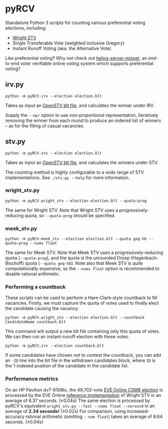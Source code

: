 # pyRCV

Standalone Python 3 scripts for counting various preferential voting elections, including:

* [Wright STV](http://www.aph.gov.au/Parliamentary_Business/Committees/House_of_Representatives_Committees?url=/em/elect07/subs/sub051.1.pdf)
* Single Transferable Vote (weighted inclusive Gregory)
* Instant Runoff Voting (aka. the Alternative Vote)

Like preferential voting? Why not check out [helios-server-mixnet](https://github.com/RunasSudo/helios-server-mixnet), an end-to-end voter verifiable online voting system which supports preferential voting?

## irv.py

    python -m pyRCV.irv --election election.blt

Takes as input an [OpenSTV blt file](https://stackoverflow.com/questions/2233695/how-do-i-generate-blt-files-for-openstv-elections-using-c), and calculates the winner under IRV.

Supply the `--npr` option to use non-proportional representation, iteratively removing the winner from each round to produce an ordered list of winners – as for the filling of casual vacancies.

## stv.py

    python -m pyRCV.stv --election election.blt

Takes as input an [OpenSTV blt file](https://stackoverflow.com/questions/2233695/how-do-i-generate-blt-files-for-openstv-elections-using-c), and calculates the winners under STV.

The counting method is highly configurable to a wide range of STV implementations. See `./stv.py --help` for more information.

### wright_stv.py

    python -m pyRCV.wright_stv --election election.blt --quota-prog

The same for Wright STV. Note that Wright STV uses a progressively-reducing quota, so `--quota-prog` should be specified.

### meek_stv.py

    python -m pyRCV.meek_stv --election election.blt --quota geq-hb --quota-prog --nums float

The same for Meek STV. Note that Meek STV uses a progressively-reducing quota (`--quota-prog`), and the quota is the unrounded Droop (Hagenbach-Bischoff) quota (`--quota geq-hb`). Note also that Meek STV is quite computationally expensive, so the `--nums float` option is recommended to disable rational arithmetic.

### Performing a countback

These scripts can be used to perform a Hare-Clark-style countback to fill vacancies. Firstly, we must capture the quota of votes used to finally elect the candidate causing the vacancy:

    python -m pyRCV.wright_stv --election election.blt --countback CandidateName countback.blt

This command will output a new blt file containing only this quota of votes. We can then run an instant-runoff election with these votes.

    python -m pyRCV.irv --election countback.blt

If some candidates have chosen not to contest the countback, you can add an `-ID` line into the blt file in the withdrawn candidates block, where `ID` is the 1-indexed position of the candidate in the candidate list.

### Performance metrics

On an HP Pavilion dv7-6108tx, the 49,702-vote [EVE Online CSM8 election](https://community.eveonline.com/news/dev-blogs/csm8-election-statistics/) is processed by the EVE Online [reference implementation](http://cdn1.eveonline.com/community/csm/CSM11_Election.zip) of Wright STV in an average of 6.37 seconds. (±0.04s) The same election is processed by pyRCV's equivalent `wright_stv.py --fast --nums float --noround` in an average of **2.34 seconds!** (±0.02s) For comparison, using increased-accuracy rational arithmetic (omitting `--num float`) takes an average of 8.64 seconds. (±0.04s)
